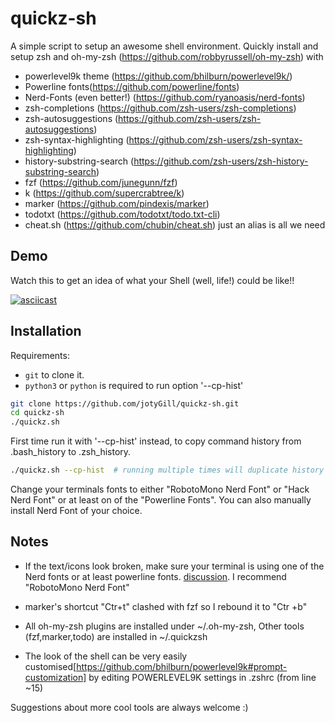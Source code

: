 # quickz-sh
A simple script to setup an awesome shell environment.
Quickly install and setup zsh and oh-my-zsh (https://github.com/robbyrussell/oh-my-zsh) with
* powerlevel9k theme (https://github.com/bhilburn/powerlevel9k/)
* Powerline fonts(https://github.com/powerline/fonts)
* Nerd-Fonts (even better!) (https://github.com/ryanoasis/nerd-fonts)
* zsh-completions (https://github.com/zsh-users/zsh-completions)
* zsh-autosuggestions (https://github.com/zsh-users/zsh-autosuggestions)
* zsh-syntax-highlighting (https://github.com/zsh-users/zsh-syntax-highlighting)
* history-substring-search (https://github.com/zsh-users/zsh-history-substring-search)
* fzf (https://github.com/junegunn/fzf)
* k (https://github.com/supercrabtree/k)
* marker (https://github.com/pindexis/marker)
* todotxt (https://github.com/todotxt/todo.txt-cli)
* cheat.sh (https://github.com/chubin/cheat.sh) just an alias is all we need


## Demo
Watch this to get an idea of what your Shell (well, life!) could be like!!

[![asciicast](https://asciinema.org/a/DWdnOayem0yUCgQH5UrVZryM4.png)](https://asciinema.org/a/DWdnOayem0yUCgQH5UrVZryM4)


## Installation
Requirements:
* `git` to clone it.
* `python3` or `python` is required to run option '--cp-hist'

``` bash
git clone https://github.com/jotyGill/quickz-sh.git
cd quickz-sh
./quickz.sh
```
First time run it with '--cp-hist' instead, to copy command history from .bash_history to .zsh_history.
``` bash
./quickz.sh --cp-hist  # running multiple times will duplicate history entries
```

Change your terminals fonts to either "RobotoMono Nerd Font" or "Hack Nerd Font" or at least on of the "Powerline Fonts".
You can also manually install Nerd Font of your choice.

## Notes
* If the text/icons look broken, make sure your terminal is using one of the Nerd fonts or at least powerline fonts. [discussion](https://github.com/powerline/fonts/issues/185). I recommend "RobotoMono Nerd Font"

* marker's shortcut "Ctr+t" clashed with fzf so I rebound it to "Ctr +b"

* All oh-my-zsh plugins are installed under ~/.oh-my-zsh, Other tools (fzf,marker,todo) are installed in ~/.quickzsh

* The look of the shell can be very easily customised[https://github.com/bhilburn/powerlevel9k#prompt-customization] by editing POWERLEVEL9K settings in .zshrc (from line ~15)


Suggestions about more cool tools are always welcome :)
